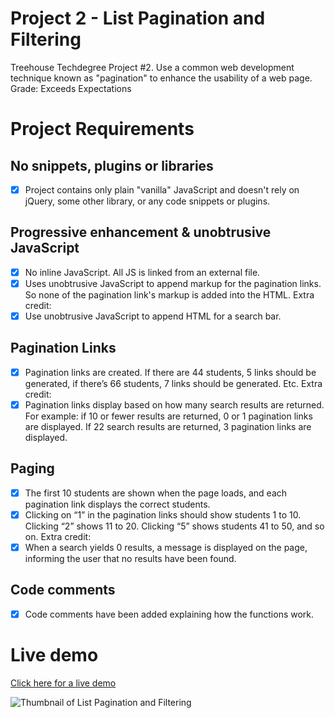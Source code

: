 # Project 2 - List Pagination and Filtering
Treehouse Techdegree Project #2. Use a common web development technique known as "pagination" to enhance the usability of a web page.<br/>
Grade: Exceeds Expectations

Project Requirements
====================

## No snippets, plugins or libraries
- [x] Project contains only plain "vanilla" JavaScript and doesn't rely on jQuery, some other library, or any code snippets or plugins.

## Progressive enhancement & unobtrusive JavaScript
- [x] No inline JavaScript. All JS is linked from an external file.
- [x] Uses unobtrusive JavaScript to append markup for the pagination links. So none of the pagination link's markup is added into the HTML.
Extra credit:
- [x] Use unobtrusive JavaScript to append HTML for a search bar.

## Pagination Links
- [x] Pagination links are created. If there are 44 students, 5 links should be generated, if there’s 66 students, 7 links should be generated. Etc.
Extra credit:
- [x] Pagination links display based on how many search results are returned. For example: if 10 or fewer results are returned, 0 or 1 pagination links are displayed. If 22 search results are returned, 3 pagination links are displayed.

## Paging
- [x] The first 10 students are shown when the page loads, and each pagination link displays the correct students.
- [x] Clicking on “1” in the pagination links should show students 1 to 10. Clicking “2” shows 11 to 20. Clicking “5” shows students 41 to 50, and so on.
Extra credit:
- [x] When a search yields 0 results, a message is displayed on the page, informing the user that no results have been found.

## Code comments
- [x] Code comments have been added explaining how the functions work.

# Live demo
[Click here for a live demo](https://dirkverest.com/portfolio/tdp-2-List-Pagination-and-Filtering/)

![Thumbnail of List Pagination and Filtering](https://dirkverest.com/portfolio/tdp-2-List-Pagination-and-Filtering/thumbnail.jpg)
